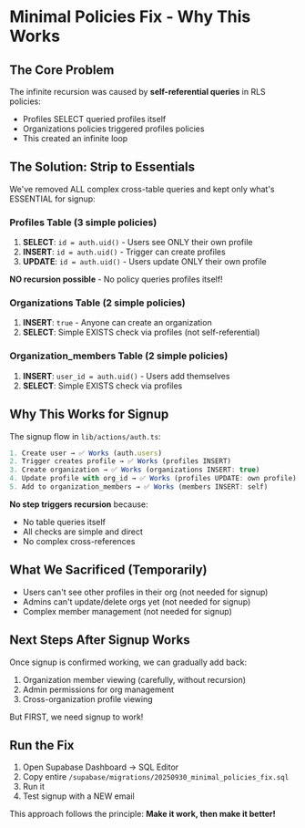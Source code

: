 # Minimal Policies Fix - Why This Works

## The Core Problem
The infinite recursion was caused by **self-referential queries** in RLS policies:
- Profiles SELECT queried profiles itself
- Organizations policies triggered profiles policies
- This created an infinite loop

## The Solution: Strip to Essentials
We've removed ALL complex cross-table queries and kept only what's ESSENTIAL for signup:

### Profiles Table (3 simple policies)
1. **SELECT**: `id = auth.uid()` - Users see ONLY their own profile
2. **INSERT**: `id = auth.uid()` - Trigger can create profiles
3. **UPDATE**: `id = auth.uid()` - Users update ONLY their own profile

**NO recursion possible** - No policy queries profiles itself!

### Organizations Table (2 simple policies)
1. **INSERT**: `true` - Anyone can create an organization
2. **SELECT**: Simple EXISTS check via profiles (not self-referential)

### Organization_members Table (2 simple policies)
1. **INSERT**: `user_id = auth.uid()` - Users add themselves
2. **SELECT**: Simple EXISTS check via profiles

## Why This Works for Signup

The signup flow in `lib/actions/auth.ts`:
```typescript
1. Create user → ✅ Works (auth.users)
2. Trigger creates profile → ✅ Works (profiles INSERT)
3. Create organization → ✅ Works (organizations INSERT: true)
4. Update profile with org_id → ✅ Works (profiles UPDATE: own profile)
5. Add to organization_members → ✅ Works (members INSERT: self)
```

**No step triggers recursion** because:
- No table queries itself
- All checks are simple and direct
- No complex cross-references

## What We Sacrificed (Temporarily)
- Users can't see other profiles in their org (not needed for signup)
- Admins can't update/delete orgs yet (not needed for signup)
- Complex member management (not needed for signup)

## Next Steps After Signup Works
Once signup is confirmed working, we can gradually add back:
1. Organization member viewing (carefully, without recursion)
2. Admin permissions for org management
3. Cross-organization profile viewing

But FIRST, we need signup to work!

## Run the Fix
1. Open Supabase Dashboard → SQL Editor
2. Copy entire `/supabase/migrations/20250930_minimal_policies_fix.sql`
3. Run it
4. Test signup with a NEW email

This approach follows the principle: **Make it work, then make it better!**